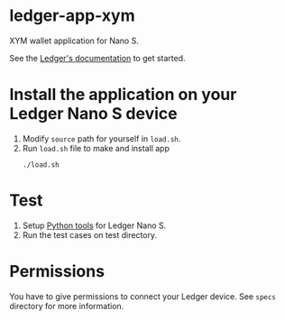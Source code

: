 # ledger-app-xym
XYM wallet application for Nano S.

See the [Ledger's documentation](https://ledger.readthedocs.io/en/latest/) to get started.

# Install the application on your Ledger Nano S device
1. Modify `source` path for yourself in `load.sh`.
1. Run `load.sh` file to make and install app
    ```
    ./load.sh
    ```

# Test
1. Setup [Python tools](https://github.com/LedgerHQ/blue-loader-python) for Ledger Nano S.
1. Run the test cases on test directory.

# Permissions
You have to give permissions to connect your Ledger device. See `specs` directory for more information.